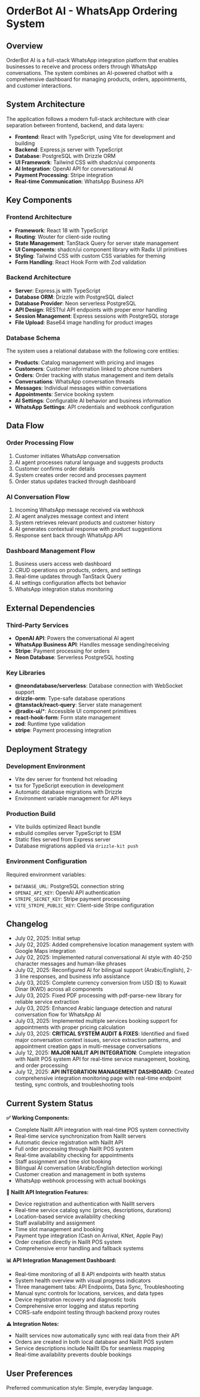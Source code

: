 # OrderBot AI - WhatsApp Ordering System

## Overview

OrderBot AI is a full-stack WhatsApp integration platform that enables businesses to receive and process orders through WhatsApp conversations. The system combines an AI-powered chatbot with a comprehensive dashboard for managing products, orders, appointments, and customer interactions.

## System Architecture

The application follows a modern full-stack architecture with clear separation between frontend, backend, and data layers:

- **Frontend**: React with TypeScript, using Vite for development and building
- **Backend**: Express.js server with TypeScript
- **Database**: PostgreSQL with Drizzle ORM
- **UI Framework**: Tailwind CSS with shadcn/ui components
- **AI Integration**: OpenAI API for conversational AI
- **Payment Processing**: Stripe integration
- **Real-time Communication**: WhatsApp Business API

## Key Components

### Frontend Architecture
- **Framework**: React 18 with TypeScript
- **Routing**: Wouter for client-side routing
- **State Management**: TanStack Query for server state management
- **UI Components**: shadcn/ui component library with Radix UI primitives
- **Styling**: Tailwind CSS with custom CSS variables for theming
- **Form Handling**: React Hook Form with Zod validation

### Backend Architecture
- **Server**: Express.js with TypeScript
- **Database ORM**: Drizzle with PostgreSQL dialect
- **Database Provider**: Neon serverless PostgreSQL
- **API Design**: RESTful API endpoints with proper error handling
- **Session Management**: Express sessions with PostgreSQL storage
- **File Upload**: Base64 image handling for product images

### Database Schema
The system uses a relational database with the following core entities:
- **Products**: Catalog management with pricing and images
- **Customers**: Customer information linked to phone numbers
- **Orders**: Order tracking with status management and item details
- **Conversations**: WhatsApp conversation threads
- **Messages**: Individual messages within conversations
- **Appointments**: Service booking system
- **AI Settings**: Configurable AI behavior and business information
- **WhatsApp Settings**: API credentials and webhook configuration

## Data Flow

### Order Processing Flow
1. Customer initiates WhatsApp conversation
2. AI agent processes natural language and suggests products
3. Customer confirms order details
4. System creates order record and processes payment
5. Order status updates tracked through dashboard

### AI Conversation Flow
1. Incoming WhatsApp message received via webhook
2. AI agent analyzes message context and intent
3. System retrieves relevant products and customer history
4. AI generates contextual response with product suggestions
5. Response sent back through WhatsApp API

### Dashboard Management Flow
1. Business users access web dashboard
2. CRUD operations on products, orders, and settings
3. Real-time updates through TanStack Query
4. AI settings configuration affects bot behavior
5. WhatsApp integration status monitoring

## External Dependencies

### Third-Party Services
- **OpenAI API**: Powers the conversational AI agent
- **WhatsApp Business API**: Handles message sending/receiving
- **Stripe**: Payment processing for orders
- **Neon Database**: Serverless PostgreSQL hosting

### Key Libraries
- **@neondatabase/serverless**: Database connection with WebSocket support
- **drizzle-orm**: Type-safe database operations
- **@tanstack/react-query**: Server state management
- **@radix-ui/***: Accessible UI component primitives
- **react-hook-form**: Form state management
- **zod**: Runtime type validation
- **stripe**: Payment processing integration

## Deployment Strategy

### Development Environment
- Vite dev server for frontend hot reloading
- tsx for TypeScript execution in development
- Automatic database migrations with Drizzle
- Environment variable management for API keys

### Production Build
- Vite builds optimized React bundle
- esbuild compiles server TypeScript to ESM
- Static files served from Express server
- Database migrations applied via `drizzle-kit push`

### Environment Configuration
Required environment variables:
- `DATABASE_URL`: PostgreSQL connection string
- `OPENAI_API_KEY`: OpenAI API authentication
- `STRIPE_SECRET_KEY`: Stripe payment processing
- `VITE_STRIPE_PUBLIC_KEY`: Client-side Stripe configuration

## Changelog
- July 02, 2025: Initial setup
- July 02, 2025: Added comprehensive location management system with Google Maps integration
- July 02, 2025: Implemented natural conversational AI style with 40-250 character messages and human-like phrases
- July 02, 2025: Reconfigured AI for bilingual support (Arabic/English), 2-3 line responses, and business info assistance
- July 03, 2025: Complete currency conversion from USD ($) to Kuwait Dinar (KWD) across all components
- July 03, 2025: Fixed PDF processing with pdf-parse-new library for reliable service extraction
- July 03, 2025: Enhanced Arabic language detection and natural conversation flow for WhatsApp AI
- July 03, 2025: Implemented multiple services booking support for appointments with proper pricing calculation
- July 03, 2025: **CRITICAL SYSTEM AUDIT & FIXES**: Identified and fixed major conversation context issues, service extraction patterns, and appointment creation gaps in multi-message conversations
- July 12, 2025: **MAJOR NAILIT API INTEGRATION**: Complete integration with NailIt POS system API for real-time service management, booking, and order processing
- July 12, 2025: **API INTEGRATION MANAGEMENT DASHBOARD**: Created comprehensive integration monitoring page with real-time endpoint testing, sync controls, and troubleshooting tools

## Current System Status
**✅ Working Components:**
- Complete NailIt API integration with real-time POS system connectivity
- Real-time service synchronization from NailIt servers
- Automatic device registration with NailIt API
- Full order processing through NailIt POS system
- Real-time availability checking for appointments
- Staff assignment and time slot booking
- Bilingual AI conversation (Arabic/English detection working)
- Customer creation and management in both systems
- WhatsApp webhook processing with actual bookings

**🔧 NailIt API Integration Features:**
- Device registration and authentication with NailIt servers
- Real-time service catalog sync (prices, descriptions, durations)
- Location-based service availability checking
- Staff availability and assignment
- Time slot management and booking
- Payment type integration (Cash on Arrival, KNet, Apple Pay)
- Order creation directly in NailIt POS system
- Comprehensive error handling and fallback systems

**📊 API Integration Management Dashboard:**
- Real-time monitoring of all 8 API endpoints with health status
- System health overview with visual progress indicators
- Three management tabs: API Endpoints, Data Sync, Troubleshooting
- Manual sync controls for locations, services, and data types
- Device registration recovery and diagnostic tools
- Comprehensive error logging and status reporting
- CORS-safe endpoint testing through backend proxy routes

**⚠️ Integration Notes:**
- NailIt services now automatically sync with real data from their API
- Orders are created in both local database and NailIt POS system
- Service descriptions include NailIt IDs for seamless mapping
- Real-time availability prevents double bookings

## User Preferences

Preferred communication style: Simple, everyday language.